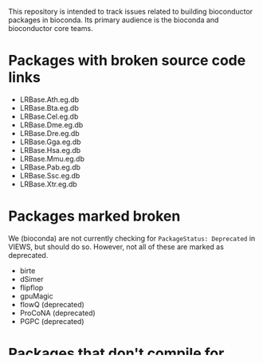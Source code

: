 This repository is intended to track issues related to building bioconductor packages in bioconda. Its primary audience is the bioconda and bioconductor core teams.

# Packages with broken source code links

 - LRBase.Ath.eg.db
 - LRBase.Bta.eg.db
 - LRBase.Cel.eg.db
 - LRBase.Dme.eg.db
 - LRBase.Dre.eg.db
 - LRBase.Gga.eg.db
 - LRBase.Hsa.eg.db
 - LRBase.Mmu.eg.db
 - LRBase.Pab.eg.db
 - LRBase.Ssc.eg.db
 - LRBase.Xtr.eg.db

# Packages marked broken

We (bioconda) are not currently checking for `PackageStatus: Deprecated` in VIEWS, but should do so. However, not all of these are marked as deprecated.

 - birte
 - dSimer
 - flipflop
 - gpuMagic
 - flowQ (deprecated)
 - ProCoNA (deprecated)
 - PGPC (deprecated)
 
# Packages that don't compile for anyone

Bioconductor can't even get these to compile on their build system

 - mlm4omics

# Per-package notes

This are contained in [PackageNotes.md](PackageNotes.md).

# System Requirements

A running list of system requirements in tabular form is in [SystemRequirements.txt](SystemRequirements.txt). The first column contains the text from the `SystemRequirements` field in the VIEWS files. Unfortunately this is unstructured at the moment and also not always correct (see the per-package notes). In the future this should be replaced by something machine parsable. Additional fields are (1) the associated conda package and (2) any notes from me.


# Skeleton changes

Often CFLAGS and LDFLAGS aren't honored by packages, even when put into Makevars. We need to assess (A) how wide-spread this is and (B) come up with a mitigation solution together with bioconductor/core.
